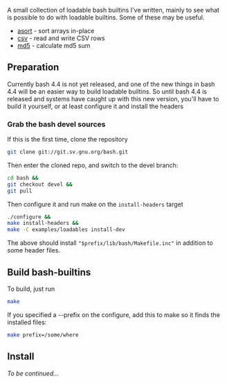 A small collection of loadable bash builtins I've written, mainly to see what
is possible to do with loadable builtins. Some of these may be useful.

* [asort](asort.md) - sort arrays in-place
* [csv](csv.md) - read and write CSV rows
* [md5](md5.md) - calculate md5 sum

## Preparation

Currently bash 4.4 is not yet released, and one of the new things in bash 4.4
will be an easier way to build loadable builtins. So until bash 4.4 is released
and systems have caught up with this new version, you'll have to build it
yourself, or at least configure it and install the headers

### Grab the bash devel sources

If this is the first time, clone the repository

```bash
git clone git://git.sv.gnu.org/bash.git
```

Then enter the cloned repo, and switch to the devel branch:

```bash
cd bash &&
git checkout devel &&
git pull
```

Then configure it and run make on the `install-headers` target
```bash
./configure &&
make install-headers &&
make -C examples/loadables install-dev
```

The above should install `"$prefix/lib/bash/Makefile.inc"` in addition to some
header files.


## Build bash-builtins

To build, just run

```bash
make
```

If you specified a --prefix on the configure, add this to make so it finds the installed files:

```bash
make prefix=/some/where
```

## Install

*To be continued...*
